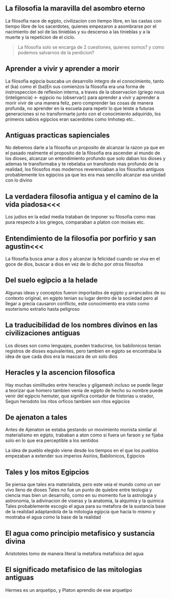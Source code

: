 ## La filosofia la maravilla del asombro eterno
La filosofia nace de egipto, civilizacion con tiempo libre, en las castas con tiempo libre de los sacerdotes, quienes empezaron a asombrarse por el nacimiento del sol de las tinieblas y su descenso a las tinieblas y a la muerte y la repeticion de el ciclo.
> La filosofia solo se encarga de 2 cuestiones, quienes somos? y como podemos salvarnos de la perdicion?

## Aprender a vivir y aprender a morir
La filosofia egipcia buscaba un desarrollo integro de el conocimiento, tanto el (ka) como el (ba)En sus comienzos la filosofia era una forma de instrospeccion de reflexion interna, a traves de la observacion (griego nous (inteligencia) <- egipcio nu (observar)) para aprender a vivir y aprender a morir vivir de una manera feliz,   pero comprender las cosas de manera profunda, no aprender en la escuela para repetir lo que leiste a futuras generaciones si no transformarte junto con el conocimiento adquirido, los primeros sabios egipcios eran sacerdotes como Imhotep etc..

## Antiguas practicas sapienciales
No debemos darle a la filosofia un proposito de alcanzar la razon ya que en el pasado realmente el proposito de la filosofia era ascender al mundo de los dioses, alcanzar un entendimiento profundo que solo daban los dioses y ademas te transformaba y te rebelaba un transfondo mas profundo de la realidad, los filosofos mas modernos reverenciaban a los filosofos antiguos probablemente los egipcios ya que les era mas sencillo alcanzar esa unidad con lo divino

## La verdadera filosofia antigua y el camino de la vida piadosa<<<
Los judios en la edad media trataban de imponer su filosofia como mas pura respecto a los griegos, comparaban a platon con moises etc.

## Entendimiento de la filosofia por porfirio y san agustin<<<
La filosofia busca amar a dios y alcanzar la felicidad cuando se viva en el goce de dios, buscar a dios en vez de lo dicho por otros filosofos

## Del suelo egipcio a la helade
Algunas ideas y conceptos fueron importados de egipto y arrancados de su contexto original, en egipto tenian su lugar dentro de la sociedad pero al llegar a grecia causaron conflicto, este conocimiento era visto como esoterismo extraño hasta peligroso

## La traducibilidad de los nombres divinos en las civilizaciones antiguas
Los dioses son como lenguajes, pueden traducirse, los babilonicos tenian registros de dioses equivalentes, pero tambien en egipto se encontraba la idea de que cada dios era la mascara de un solo dios

## Heracles y la ascencion filosofica
Hay muchas similitudes entre heracles y gilgamesh incluso se puede llegar a teorizar que homero tambien venía de egipto de hecho su nombre puede venir del egipcio hemuter, que significa contador de historias u orador, Segun herodoto los ritos orficos tambien son ritos egipcios

## De ajenaton a tales
Antes de Ajenaton se estaba gestando un movimiento monista similar al materialismo en egipto, trababan a aton como si fuera un faraon y se fijaba solo en lo que era perceptible a los sentidos

La idea de pueblo elegido viene desde los tiempos en el que los pueblos empezaban a extender sus imperios Asirios, Babilonicos, Egipcios

## Tales y los mitos Egipcios
Se piensa que tales era materialista, pero este veia el mundo como un ser vivo lleno de dioses
Tales no fue un punto de quiebre entre teologia y ciencia mas bien un desarrollo, como en su momento fue la astrologia y astronomia, la adivinacion de viseras y la anatomia, la alquimia y la quimica
Tales probablemente escogio el agua para su metafora de la sustancia base de la realidad adaptandola de la mitologia egipcia que hacia lo mismo y mostraba el agua como la base de la realidad

## El agua como principio metafisico y sustancia divina
Aristoteles tomo de manera literal la metafora metafisica del agua

## El significado metafisico de las mitologias antiguas
Hermes es un arquetipo, y Platon aprendio de ese arquetipo